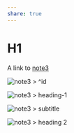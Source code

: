 ```yaml
---
share: true
---
```


# H1
A link to [note3](./note3)


![note3 > ^id](note3#%5Eid)

![note3 > heading-1](./note3#heading-1)

![note3 > subtitle](./note3#subtitle)

![note3 > heading 2](./note3#heading%202)